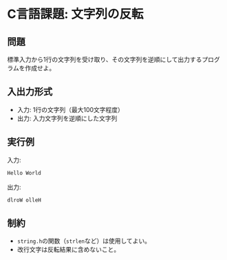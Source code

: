 # C言語課題: 文字列の反転

## 問題
標準入力から1行の文字列を受け取り、その文字列を逆順にして出力するプログラムを作成せよ。

## 入出力形式
- 入力: 1行の文字列（最大100文字程度）
- 出力: 入力文字列を逆順にした文字列

## 実行例
入力:
```bash
Hello World
```

出力:
```bash
dlroW olleH
```

## 制約 
- `string.h`の関数（`strlen`など）は使用してよい。
- 改行文字は反転結果に含めないこと。
